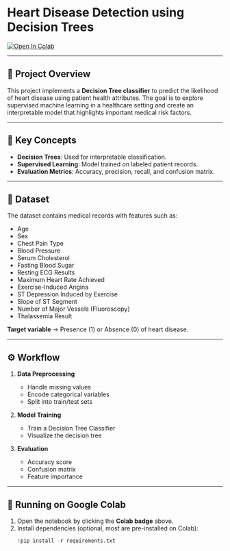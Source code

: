 # Heart Disease Detection using Decision Trees

[![Open In Colab](https://colab.research.google.com/assets/colab-badge.svg)](https://colab.research.google.com/drive/1xJSWtuuIxKvq5-ZcQG7btZZC0L8tt6XU#scrollTo=qlOyZdxdSow7)

---

## 📌 Project Overview
This project implements a **Decision Tree classifier** to predict the likelihood of heart disease using patient health attributes. The goal is to explore supervised machine learning in a healthcare setting and create an interpretable model that highlights important medical risk factors.

---

## 🧠 Key Concepts
- **Decision Trees**: Used for interpretable classification.  
- **Supervised Learning**: Model trained on labeled patient records.  
- **Evaluation Metrics**: Accuracy, precision, recall, and confusion matrix.  

---

## 📂 Dataset
The dataset contains medical records with features such as:
- Age  
- Sex  
- Chest Pain Type  
- Blood Pressure  
- Serum Cholesterol  
- Fasting Blood Sugar  
- Resting ECG Results  
- Maximum Heart Rate Achieved  
- Exercise-Induced Angina  
- ST Depression Induced by Exercise  
- Slope of ST Segment  
- Number of Major Vessels (Fluoroscopy)  
- Thalassemia Result  

**Target variable** → Presence (1) or Absence (0) of heart disease.

---

## ⚙️ Workflow
1. **Data Preprocessing**  
   - Handle missing values  
   - Encode categorical variables  
   - Split into train/test sets  

2. **Model Training**  
   - Train a Decision Tree Classifier  
   - Visualize the decision tree  

3. **Evaluation**  
   - Accuracy score  
   - Confusion matrix  
   - Feature importance  

---

## 🚀 Running on Google Colab
1. Open the notebook by clicking the **Colab badge** above.  
2. Install dependencies (optional, most are pre-installed on Colab):  
   ```python
   !pip install -r requirements.txt
